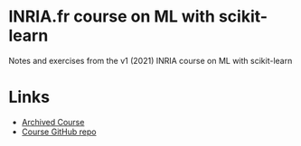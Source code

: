 # INRIA.fr course on ML with scikit-learn
Notes and exercises from the v1 (2021) INRIA course on ML with scikit-learn

# Links

- [Archived Course](https://lms.fun-mooc.fr/courses/course-v1:inria+41026+session01/info)
- [Course GitHub repo](https://github.com/INRIA/scikit-learn-mooc/tree/end-of-v1.0-session)

